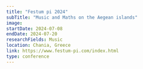 ```yaml
---
title: "Festum pi 2024"
subTitle: "Music and Maths on the Aegean islands"
image:
startDate: 2024-07-08
endDate: 2024-07-20
researchFields: Music
location: Chania, Greece
link: https://www.festum-pi.com/index.html
type: conference
---
```

